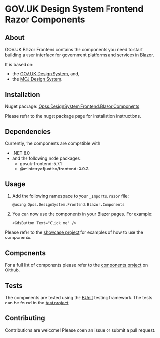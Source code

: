 # GOV.UK Design System Frontend Razor Components

## About
GOV.UK Blazor Frontend contains the components you need to start building a user interface for government platforms and services in Blazor.

It is based on: 
- the [GOV.UK Design System](https://design-system.service.gov.uk/), and, 
- the [MOJ Design System](https://design-patterns.service.justice.gov.uk/).

## Installation
Nuget package: [Opss.DesignSystem.Frontend.Blazor.Components](https://www.nuget.org/packages/Opss.DesignSystem.Frontend.Blazor.Components/)

Please refer to the nuget package page for installation instructions.

## Dependencies
Currently, the components are compatible with
- .NET 8.0
- and the following node packages:
  - govuk-frontend: 5.7.1
  - @ministryofjustice/frontend: 3.0.3

## Usage
1. Add the following namespace to your `_Imports.razor` file:

    ```razor
    @using Opss.DesignSystem.Frontend.Blazor.Components
    ```

2. You can now use the components in your Blazor pages. For example:

    ```razor
    <GdsButton Text="Click me" />
    ```

Please refer to the [showcase project](/Opss.DesignSystem.Frontend.Blazor.Showcase) for examples of how to use the components.

## Components
For a full list of components please refer to the [components project](/Opss.DesignSystem.Frontend.Blazor.Components) on Github.

## Tests
The components are tested using the [BUnit](https://bunit.dev/) testing framework. The tests can be found in the [test project](/Opss.DesignSystem.Frontend.Blazor.UnitTests).

## Contributing
Contributions are welcome! Please open an issue or submit a pull request.
